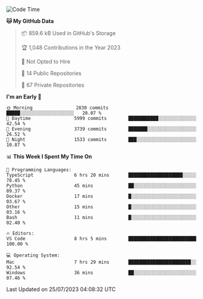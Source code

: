<!--START_SECTION:waka-->
![Code Time](http://img.shields.io/badge/Code%20Time-4%2C374%20hrs%2021%20mins-blue)

**🐱 My GitHub Data** 

> 📦 859.6 kB Used in GitHub's Storage 
 > 
> 🏆 1,048 Contributions in the Year 2023
 > 
> 🚫 Not Opted to Hire
 > 
> 📜 14 Public Repositories 
 > 
> 🔑 67 Private Repositories 
 > 
**I'm an Early 🐤** 

```text
🌞 Morning                2830 commits        █████░░░░░░░░░░░░░░░░░░░░   20.07 % 
🌆 Daytime                5999 commits        ███████████░░░░░░░░░░░░░░   42.54 % 
🌃 Evening                3739 commits        ███████░░░░░░░░░░░░░░░░░░   26.52 % 
🌙 Night                  1533 commits        ███░░░░░░░░░░░░░░░░░░░░░░   10.87 % 
```


📊 **This Week I Spent My Time On** 

```text
💬 Programming Languages: 
TypeScript               6 hrs 20 mins       ████████████████████░░░░░   78.45 % 
Python                   45 mins             ██░░░░░░░░░░░░░░░░░░░░░░░   09.37 % 
Docker                   17 mins             █░░░░░░░░░░░░░░░░░░░░░░░░   03.67 % 
Other                    15 mins             █░░░░░░░░░░░░░░░░░░░░░░░░   03.16 % 
Bash                     11 mins             █░░░░░░░░░░░░░░░░░░░░░░░░   02.40 % 

🔥 Editors: 
VS Code                  8 hrs 5 mins        █████████████████████████   100.00 % 

💻 Operating System: 
Mac                      7 hrs 29 mins       ███████████████████████░░   92.54 % 
Windows                  36 mins             ██░░░░░░░░░░░░░░░░░░░░░░░   07.46 % 
```


 Last Updated on 25/07/2023 04:08:32 UTC
<!--END_SECTION:waka-->

